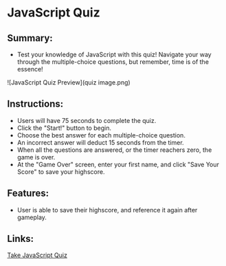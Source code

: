 # JavaScript Quiz

## Summary:
* Test your knowledge of JavaScript with this quiz! Navigate your way through the multiple-choice questions, but remember, time is of the essence! 

![JavaScript Quiz Preview](quiz image.png)

## Instructions:
* Users will have 75 seconds to complete the quiz.
* Click the "Start!" button to begin.
* Choose the best answer for each multiple-choice question.
* An incorrect answer will deduct 15 seconds from the timer.
* When all the questions are answered, or the timer reachers zero, the game is over.
* At the "Game Over" screen, enter your first name, and click "Save Your Score" to save your highscore.

## Features:
* User is able to save their highscore, and reference it again after gameplay.

## Links:
[Take JavaScript Quiz](https://andal-a.github.io/JavaScript_Quiz/)



